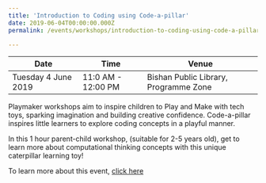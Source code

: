 ```yaml
---
title: 'Introduction to Coding using Code-a-pillar'
date: 2019-06-04T00:00:00.000Z
permalink: /events/workshops/introduction-to-coding-using-code-a-pillar-040619

---
```



| Date | Time | Venue |
|--------|---|---|
| Tuesday 4 June 2019 | 11:0 AM - 12:00 PM | Bishan Public Library, Programme Zone |

Playmaker workshops aim to inspire children to Play and Make with tech toys, sparking imagination and building creative confidence. Code-a-pillar inspires little learners to explore coding concepts in a playful manner.

In this 1 hour parent-child workshop, (suitable for 2-5 years old), get to learn more about computational thinking concepts with this unique caterpillar learning toy!

To learn more about this event, <a href="https://www.nlb.gov.sg/golibrary2/e/playmaker-learning-with-tech-toys-for-kids-84858375" target="_blank">click here</a> 

